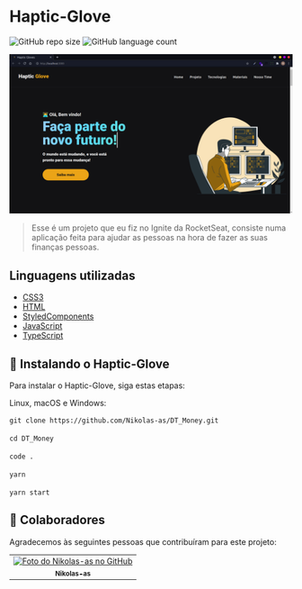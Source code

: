 # Haptic-Glove

![GitHub repo size](https://img.shields.io/github/repo-size/Nikolas-as/Haptic-Glove?style=for-the-badge)
![GitHub language count](https://img.shields.io/github/languages/count/Nikolas-as/Haptic-Glove?style=for-the-badge)

<img src="/src/images/home.PNG" alt="exemplo imagem">

> Esse é um projeto que eu fiz no Ignite da RocketSeat, consiste numa aplicação feita para ajudar as pessoas na hora de fazer as suas finanças pessoas. 
> 
## Linguagens utilizadas

- [CSS3](https://developer.mozilla.org/pt-BR/docs/Web/CSS)
- [HTML](https://developer.mozilla.org/pt-BR/docs/Web/HTML)
- [StyledComponents](https://styled-components.com/)
- [JavaScript](https://developer.mozilla.org/pt-BR/docs/Web/JavaScript)
- [TypeScript](https://www.typescriptlang.org/)

## 🚀 Instalando o Haptic-Glove

Para instalar o Haptic-Glove, siga estas etapas:

Linux, macOS e Windows:
```
git clone https://github.com/Nikolas-as/DT_Money.git

cd DT_Money

code .

yarn

yarn start
```
## 🤝 Colaboradores

Agradecemos às seguintes pessoas que contribuíram para este projeto:

<table>
  <tr>
    <td align="center">
      <a href="#">
        <img src="https://avatars.githubusercontent.com/u/62979208?v=4" width="100px;" alt="Foto do Nikolas-as no GitHub"/><br>
        <sub>
          <b>Nikolas-as</b>
        </sub>
      </a>
    </td>
</table>
